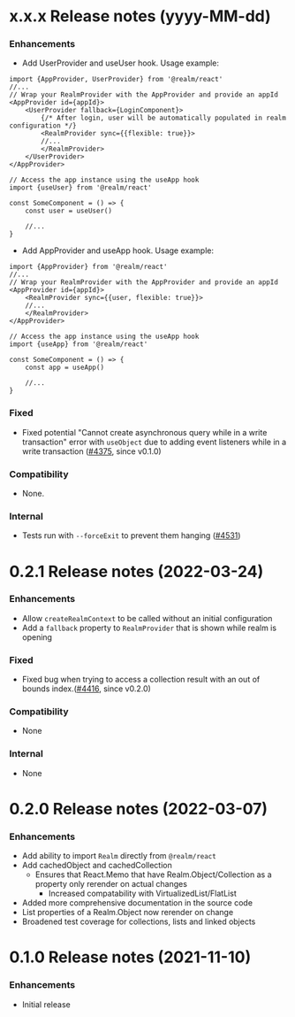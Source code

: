 x.x.x Release notes (yyyy-MM-dd)
=============================================================
### Enhancements
* Add UserProvider and useUser hook. Usage example:
```
import {AppProvider, UserProvider} from '@realm/react'
//...
// Wrap your RealmProvider with the AppProvider and provide an appId
<AppProvider id={appId}>
	<UserProvider fallback={LoginComponent}>
		{/* After login, user will be automatically populated in realm configuration */}
		<RealmProvider sync={{flexible: true}}>
		//...
		</RealmProvider>
	</UserProvider>
</AppProvider>

// Access the app instance using the useApp hook
import {useUser} from '@realm/react'

const SomeComponent = () => {
	const user = useUser()

	//...
}
```
* Add AppProvider and useApp hook.  Usage example:
```
import {AppProvider} from '@realm/react'
//...
// Wrap your RealmProvider with the AppProvider and provide an appId
<AppProvider id={appId}>
	<RealmProvider sync={{user, flexible: true}}>
	//...
	</RealmProvider>
</AppProvider>

// Access the app instance using the useApp hook
import {useApp} from '@realm/react'

const SomeComponent = () => {
	const app = useApp()

	//...
}
```

### Fixed
* Fixed potential "Cannot create asynchronous query while in a write transaction" error with `useObject` due to adding event listeners while in a write transaction ([#4375](https://github.com/realm/realm-js/issues/4375), since v0.1.0)

### Compatibility
* None.

### Internal
* Tests run with `--forceExit` to prevent them hanging ([#4531](https://github.com/realm/realm-js/pull/4531))

0.2.1 Release notes (2022-03-24)
=============================================================
### Enhancements
* Allow `createRealmContext` to be called without an initial configuration
* Add a `fallback` property to `RealmProvider` that is shown while realm is opening

### Fixed
* Fixed bug when trying to access a collection result with an out of bounds index.([#4416](https://github.com/realm/realm-js/pull/4416), since v0.2.0)

### Compatibility
* None

### Internal
* None

0.2.0 Release notes (2022-03-07)
=============================================================
### Enhancements
* Add ability to import `Realm` directly from `@realm/react`
* Add cachedObject and cachedCollection
  * Ensures that React.Memo that have Realm.Object/Collection as a property only rerender on actual changes
	* Increased compatability with VirtualizedList/FlatList
* Added more comprehensive documentation in the source code
* List properties of a Realm.Object now rerender on change
* Broadened test coverage for collections, lists and linked objects

0.1.0 Release notes (2021-11-10)
=============================================================
### Enhancements
* Initial release
